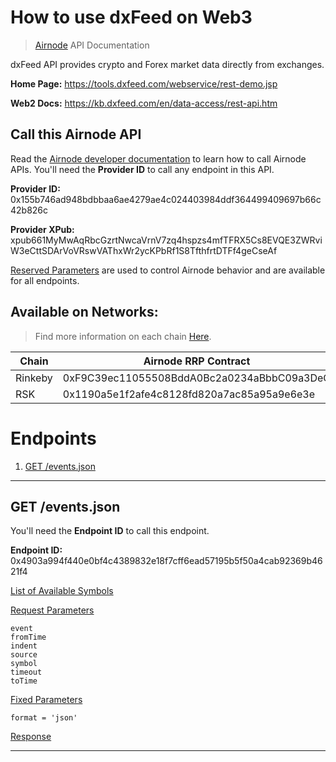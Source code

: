 # How to use dxFeed on Web3

> [Airnode](https://api3.org/airnode) API Documentation

dxFeed API provides crypto and Forex market data directly from exchanges.

**Home Page:** https://tools.dxfeed.com/webservice/rest-demo.jsp 

**Web2 Docs:** https://kb.dxfeed.com/en/data-access/rest-api.htm


## Call this Airnode API

Read the [Airnode developer documentation](https://docs.api3.org/d/call-an-airnode) to learn how to call Airnode APIs. You'll need the **Provider ID** to call any endpoint in this API.

**Provider ID:** 0x155b746ad948bdbbaa6ae4279ae4c024403984ddf364499409697b66c42b826c

**Provider XPub:** xpub661MyMwAqRbcGzrtNwcaVrnV7zq4hspzs4mfTFRX5Cs8EVQE3ZWRviW3eCttSDArVoVRswVAThxWr2ycKPbRf1S8TfthfrtDTFf4geCseAf

[Reserved Parameters](https://docs.api3.org/r/reserved-parameters) are used to control Airnode behavior and are available for all endpoints.

## Available on Networks:

> Find more information on each chain [Here](https://ethereum.org/en/developers/docs/networks/).

| Chain   | Airnode RRP Contract                       |
| ------- | ------------------------------------------ |
| Rinkeby | 0xF9C39ec11055508BddA0Bc2a0234aBbbC09a3DeC |
| RSK     | 0x1190a5e1f2afe4c8128fd820a7ac85a95a9e6e3e |

# Endpoints

1. [GET /events.json](#0x4903a994f440e0bf4c4389832e18f7cff6ead57195b5f50a4cab92369b4621f4)

---

## GET /events.json <a name="0x4903a994f440e0bf4c4389832e18f7cff6ead57195b5f50a4cab92369b4621f4"></a>

You'll need the **Endpoint ID** to call this endpoint.

**Endpoint ID:** 0x4903a994f440e0bf4c4389832e18f7cff6ead57195b5f50a4cab92369b4621f4


[List of Available Symbols](https://downloads.dxfeed.com/specifications/symbols.txt)

[Request Parameters](https://docs.api3.org/airnode/pre-alpha/protocols/request-response/request.html#request-parameters)

````solidity
event		
fromTime		
indent		
source		
symbol		
timeout		
toTime		
````

[Fixed Parameters](https://docs.api3.org/pre-alpha/airnode/specifications/ois.html#_5-3-fixedoperationparameters)


````solidity
format = 'json'
````

[Response](https://docs.api3.org/pre-alpha/airnode/specifications/reserved-parameters.html#path)

---
